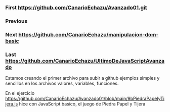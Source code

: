 ### First https://github.com/CanarioEchazu/Avanzado01.git
### Previous
### Next https://github.com/CanarioEchazu/manipulacion-dom-basic
### Last https://github.com/CanarioEchazu/UltimoDeJavaScriptAvanzado



Estamos creando el primer archivo para subir a github
ejemplos simples y sencillos en los archivos
valores, variables, funciones.

En el ejercicio https://github.com/CanarioEchazu/Avanzado01/blob/main/9bPiedraPapelyTijera.js hice con JavaScript basico, el juego de Piedra Papel y Tijera

